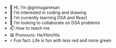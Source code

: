 - 👋 Hi, I’m @ginnuganesan
- 👀 I’m interested in coding and drawing 
- 🌱 I’m currently learning DSA and React
- 💞️ I’m looking to collaborate on DSA problems
- 📫 How to reach me 
- 😄 Pronouns: He/Him/His
- ⚡ Fun fact: Life is fun with less red and more green

<!---
ginnuganesan/ginnuganesan is a ✨ special ✨ repository because its `README.md` (this file) appears on your GitHub profile.
You can click the Preview link to take a look at your changes.
--->
